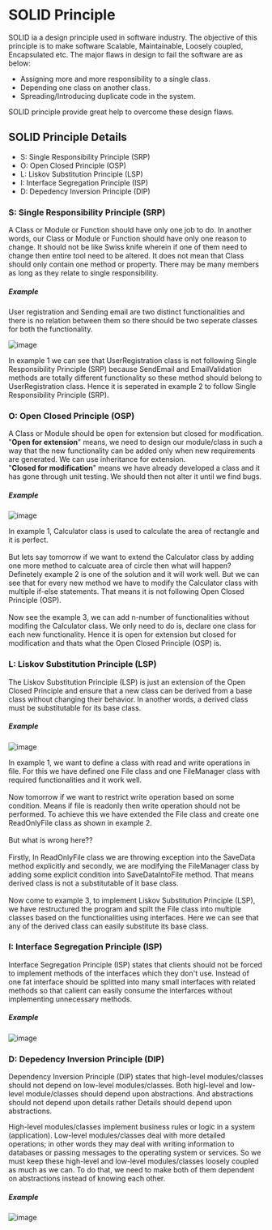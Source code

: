 # SOLID Principle
SOLID ia a design principle used in software industry. The objective of this principle is to make software Scalable, Maintainable, Loosely coupled, Encapsulated etc.
The major flaws in design to fail the software are as below:
- Assigning more and more responsibility to a single class.
- Depending one class on another class.
- Spreading/Introducing duplicate code in the system.

SOLID principle provide great help to overcome these design flaws.

## SOLID Principle Details

- S: Single Responsibility Principle (SRP)
- O: Open Closed Principle (OSP)
- L: Liskov Substitution Principle (LSP)
- I: Interface Segregation Principle (ISP)
- D: Depedency Inversion Principle (DIP)

### S: Single Responsibility Principle (SRP)
A Class or Module or Function should have only one job to do. In another words, our Class or Module or Function should have only one reason to change. 
It should not be like Swiss knife wherein if one of them need to change then entire tool need to be altered. It does not mean that Class should only contain one method or property. There may be many members as long as they relate to single responsibility.
##### Example
User registration and Sending email are two distinct functionalities and there is no relation between them so there should be two seperate classes for both the functionality.

![image](https://user-images.githubusercontent.com/84455469/137142137-7a2e2a4e-ec18-4b55-b283-02995f984a34.png)

In example 1 we can see that UserRegistration class is not following Single Responsibility Principle (SRP) because SendEmail and EmailValidation methods are totally different functionality so these method should belong to UserRegistration class. Hence it is seperated in example 2 to follow Single Responsibility Principle (SRP).

### O: Open Closed Principle (OSP)
A Class or Module should be open for extension but closed for modification.<br/>
"<b>Open for extension</b>" means, we need to design our module/class in such a way that the new functionality can be added only when new requirements are generated. We can use inheritance for extension.<br/>
"<b>Closed for modification</b>" means we have already developed a class and it has gone through unit testing. We should then not alter it until we find bugs.

##### Example

![image](https://user-images.githubusercontent.com/84455469/137136281-c9998e16-aaae-493f-bc96-8e94cd2afecb.png)

In example 1, Calculator class is used to calculate the area of rectangle and it is perfect. <br/><br/>
But lets say tomorrow if we want to extend the Calculator class by adding one more method to calcuate area of circle then what will happen? Definetely example 2 is one of the solution and it will work well. But we can see that for every new method we have to modify the Calculator class with multiple if-else statements. That means it is not following Open Closed Principle (OSP).<br/><br/>
Now see the example 3, we can add n-number of functionalities without modifing the Calculator class. We only need to do is, declare one class for each new functionality. Hence it is open for extension but closed for modification and thats what the Open Closed Principle (OSP) is.

### L: Liskov Substitution Principle (LSP)
The Liskov Substitution Principle (LSP) is just an extension of the Open Closed Principle and ensure that a new class can be derived from a base class without changing their behavior. In another words, a derived class must be substitutable for its base class.

##### Example

![image](https://user-images.githubusercontent.com/84455469/137278862-afb355ce-f10b-4820-8ebb-9c0c84a94fe4.png)

In example 1, we want to define a class with read and write operations in file. For this we have defined one File class and one FileManager class with required functionalities and it work well.<br/><br/>
Now tomorrow if we want to restrict write operation based on some condition. Means if file is readonly then write operation should not be performed. 
To achieve this we have extended the File class and create one ReadOnlyFile class as shown in example 2. <br/><br/>But what is wrong here?? <br/><br/>Firstly, In ReadOnlyFile class we are throwing exception into the SaveData method explicitly and secondly, we are modifying the FileManager class by adding some explicit condition into SaveDataIntoFile method. That means derived class is not a substitutable of it base class.<br/><br/>
Now come to example 3, to implement Liskov Substitution Principle (LSP), we have restructured the program and spilt the File class into multiple classes based on the functionalities using interfaces. Here we can see that any of the derived class can easily substitute its base class. 

### I: Interface Segregation Principle (ISP)
Interface Segregation Principle (ISP) states that clients should not be forced to implement methods of the interfaces which they don't use. Instead of one fat interface should be splitted into many small interfaces with related methods so that calient can easily consume the interfarces without implementing unnecessary methods.

##### Example
![image](https://user-images.githubusercontent.com/84455469/137290401-2b046be0-6962-4e28-9208-e85cdc5bd718.png)

### D: Depedency Inversion Principle (DIP)
Dependency Inversion Principle (DIP) states that high-level modules/classes should not depend on low-level modules/classes. 
Both higl-level and low-level module/classes should depend upon abstractions. And abstractions should not depend upon details rather Details should depend upon abstractions.

High-level modules/classes implement business rules or logic in a system (application). Low-level modules/classes deal with more detailed operations; in other words they may deal with writing information to databases or passing messages to the operating system or services. So we must keep these high-level and low-level modules/classes loosely coupled as much as we can. To do that, we need to make both of them dependent on abstractions instead of knowing each other.

##### Example
![image](https://user-images.githubusercontent.com/84455469/137316213-65b84cf7-4833-4091-a017-0ed3c20652e3.png)

